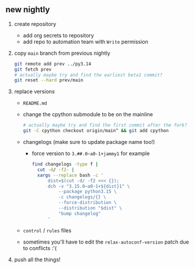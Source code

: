 ## new nightly

1. create repository
    - add org secrets to repository
    - add repo to automation team with `Write` permission
1. copy `main` branch from previous nightly

   ```bash
   git remote add prev ../py3.14
   git fetch prev
   # actually maybe try and find the earliest beta1 commit?
   git reset --hard prev/main
   ```

1. replace versions
    - `README.md`
    - change the cpython submodule to be on the mainline

      ```bash
      # actually maybe try and find the first commit after the fork?
      git -C cpython checkout origin/main^ && git add cpython
      ```
    - changelogs (make sure to update package name too!)
        - force version to `3.##.0~a0-1+jammy1` for example

          ```bash
          find changelogs -type f |
            cut -d/ -f2- |
            xargs --replace bash -c '
                dist=$(cut -d/ -f2 <<< {});
                dch -v "3.15.0~a0-1+${dist}1" \
                    --package python3.15 \
                    -c changelogs/{} \
                    --force-distribution \
                    --distribution "$dist" \
                    "bump changelog"
                '
          ```

    - `control` / `rules` files

    - sometimes you'll have to edit the `relax-autoconf-version` patch due to
      conflicts :'(
1. push all the things!
